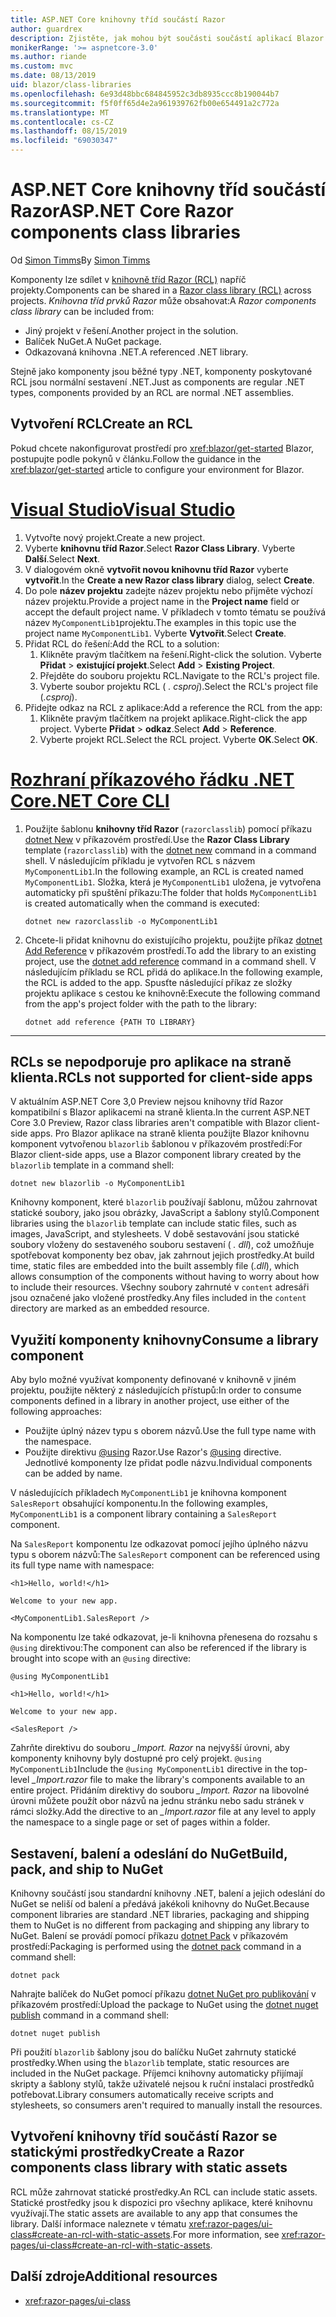 ```yaml
---
title: ASP.NET Core knihovny tříd součástí Razor
author: guardrex
description: Zjistěte, jak mohou být součásti součástí aplikací Blazor z externí knihovny součástí.
monikerRange: '>= aspnetcore-3.0'
ms.author: riande
ms.custom: mvc
ms.date: 08/13/2019
uid: blazor/class-libraries
ms.openlocfilehash: 6e93d48bbc684845952c3db8935ccc8b190044b7
ms.sourcegitcommit: f5f0ff65d4e2a961939762fb00e654491a2c772a
ms.translationtype: MT
ms.contentlocale: cs-CZ
ms.lasthandoff: 08/15/2019
ms.locfileid: "69030347"
---
```

# <a name="aspnet-core-razor-components-class-libraries"></a><span data-ttu-id="ef2d7-103">ASP.NET Core knihovny tříd součástí Razor</span><span class="sxs-lookup"><span data-stu-id="ef2d7-103">ASP.NET Core Razor components class libraries</span></span>

<span data-ttu-id="ef2d7-104">Od [Simon Timms](https://github.com/stimms)</span><span class="sxs-lookup"><span data-stu-id="ef2d7-104">By [Simon Timms](https://github.com/stimms)</span></span>

<span data-ttu-id="ef2d7-105">Komponenty lze sdílet v [knihovně tříd Razor (RCL)](xref:razor-pages/ui-class) napříč projekty.</span><span class="sxs-lookup"><span data-stu-id="ef2d7-105">Components can be shared in a [Razor class library (RCL)](xref:razor-pages/ui-class) across projects.</span></span> <span data-ttu-id="ef2d7-106">*Knihovna tříd prvků Razor* může obsahovat:</span><span class="sxs-lookup"><span data-stu-id="ef2d7-106">A *Razor components class library* can be included from:</span></span>

* <span data-ttu-id="ef2d7-107">Jiný projekt v řešení.</span><span class="sxs-lookup"><span data-stu-id="ef2d7-107">Another project in the solution.</span></span>
* <span data-ttu-id="ef2d7-108">Balíček NuGet.</span><span class="sxs-lookup"><span data-stu-id="ef2d7-108">A NuGet package.</span></span>
* <span data-ttu-id="ef2d7-109">Odkazovaná knihovna .NET.</span><span class="sxs-lookup"><span data-stu-id="ef2d7-109">A referenced .NET library.</span></span>

<span data-ttu-id="ef2d7-110">Stejně jako komponenty jsou běžné typy .NET, komponenty poskytované RCL jsou normální sestavení .NET.</span><span class="sxs-lookup"><span data-stu-id="ef2d7-110">Just as components are regular .NET types, components provided by an RCL are normal .NET assemblies.</span></span>

## <a name="create-an-rcl"></a><span data-ttu-id="ef2d7-111">Vytvoření RCL</span><span class="sxs-lookup"><span data-stu-id="ef2d7-111">Create an RCL</span></span>

<span data-ttu-id="ef2d7-112">Pokud chcete nakonfigurovat prostředí pro <xref:blazor/get-started> Blazor, postupujte podle pokynů v článku.</span><span class="sxs-lookup"><span data-stu-id="ef2d7-112">Follow the guidance in the <xref:blazor/get-started> article to configure your environment for Blazor.</span></span>

# <a name="visual-studiotabvisual-studio"></a>[<span data-ttu-id="ef2d7-113">Visual Studio</span><span class="sxs-lookup"><span data-stu-id="ef2d7-113">Visual Studio</span></span>](#tab/visual-studio)

1. <span data-ttu-id="ef2d7-114">Vytvořte nový projekt.</span><span class="sxs-lookup"><span data-stu-id="ef2d7-114">Create a new project.</span></span>
1. <span data-ttu-id="ef2d7-115">Vyberte **knihovnu tříd Razor**.</span><span class="sxs-lookup"><span data-stu-id="ef2d7-115">Select **Razor Class Library**.</span></span> <span data-ttu-id="ef2d7-116">Vyberte **Další**.</span><span class="sxs-lookup"><span data-stu-id="ef2d7-116">Select **Next**.</span></span>
1. <span data-ttu-id="ef2d7-117">V dialogovém okně **vytvořit novou knihovnu tříd Razor** vyberte **vytvořit**.</span><span class="sxs-lookup"><span data-stu-id="ef2d7-117">In the **Create a new Razor class library** dialog, select **Create**.</span></span>
1. <span data-ttu-id="ef2d7-118">Do pole **název projektu** zadejte název projektu nebo přijměte výchozí název projektu.</span><span class="sxs-lookup"><span data-stu-id="ef2d7-118">Provide a project name in the **Project name** field or accept the default project name.</span></span> <span data-ttu-id="ef2d7-119">V příkladech v tomto tématu se používá název `MyComponentLib1`projektu.</span><span class="sxs-lookup"><span data-stu-id="ef2d7-119">The examples in this topic use the project name `MyComponentLib1`.</span></span> <span data-ttu-id="ef2d7-120">Vyberte **Vytvořit**.</span><span class="sxs-lookup"><span data-stu-id="ef2d7-120">Select **Create**.</span></span>
1. <span data-ttu-id="ef2d7-121">Přidat RCL do řešení:</span><span class="sxs-lookup"><span data-stu-id="ef2d7-121">Add the RCL to a solution:</span></span>
   1. <span data-ttu-id="ef2d7-122">Klikněte pravým tlačítkem na řešení.</span><span class="sxs-lookup"><span data-stu-id="ef2d7-122">Right-click the solution.</span></span> <span data-ttu-id="ef2d7-123">Vyberte **Přidat** > **existující projekt**.</span><span class="sxs-lookup"><span data-stu-id="ef2d7-123">Select **Add** > **Existing Project**.</span></span>
   1. <span data-ttu-id="ef2d7-124">Přejděte do souboru projektu RCL.</span><span class="sxs-lookup"><span data-stu-id="ef2d7-124">Navigate to the RCL's project file.</span></span>
   1. <span data-ttu-id="ef2d7-125">Vyberte soubor projektu RCL ( *. csproj*).</span><span class="sxs-lookup"><span data-stu-id="ef2d7-125">Select the RCL's project file (*.csproj*).</span></span>
1. <span data-ttu-id="ef2d7-126">Přidejte odkaz na RCL z aplikace:</span><span class="sxs-lookup"><span data-stu-id="ef2d7-126">Add a reference the RCL from the app:</span></span>
   1. <span data-ttu-id="ef2d7-127">Klikněte pravým tlačítkem na projekt aplikace.</span><span class="sxs-lookup"><span data-stu-id="ef2d7-127">Right-click the app project.</span></span> <span data-ttu-id="ef2d7-128">Vyberte **Přidat** > **odkaz**.</span><span class="sxs-lookup"><span data-stu-id="ef2d7-128">Select **Add** > **Reference**.</span></span>
   1. <span data-ttu-id="ef2d7-129">Vyberte projekt RCL.</span><span class="sxs-lookup"><span data-stu-id="ef2d7-129">Select the RCL project.</span></span> <span data-ttu-id="ef2d7-130">Vyberte **OK**.</span><span class="sxs-lookup"><span data-stu-id="ef2d7-130">Select **OK**.</span></span>

# <a name="net-core-clitabnetcore-cli"></a>[<span data-ttu-id="ef2d7-131">Rozhraní příkazového řádku .NET Core</span><span class="sxs-lookup"><span data-stu-id="ef2d7-131">.NET Core CLI</span></span>](#tab/netcore-cli)

1. <span data-ttu-id="ef2d7-132">Použijte šablonu **knihovny tříd Razor** (`razorclasslib`) pomocí příkazu [dotnet New](/dotnet/core/tools/dotnet-new) v příkazovém prostředí.</span><span class="sxs-lookup"><span data-stu-id="ef2d7-132">Use the **Razor Class Library** template (`razorclasslib`) with the [dotnet new](/dotnet/core/tools/dotnet-new) command in a command shell.</span></span> <span data-ttu-id="ef2d7-133">V následujícím příkladu je vytvořen RCL s názvem `MyComponentLib1`.</span><span class="sxs-lookup"><span data-stu-id="ef2d7-133">In the following example, an RCL is created named `MyComponentLib1`.</span></span> <span data-ttu-id="ef2d7-134">Složka, která je `MyComponentLib1` uložena, je vytvořena automaticky při spuštění příkazu:</span><span class="sxs-lookup"><span data-stu-id="ef2d7-134">The folder that holds `MyComponentLib1` is created automatically when the command is executed:</span></span>

   ```console
   dotnet new razorclasslib -o MyComponentLib1
   ```

1. <span data-ttu-id="ef2d7-135">Chcete-li přidat knihovnu do existujícího projektu, použijte příkaz [dotnet Add Reference](/dotnet/core/tools/dotnet-add-reference) v příkazovém prostředí.</span><span class="sxs-lookup"><span data-stu-id="ef2d7-135">To add the library to an existing project, use the [dotnet add reference](/dotnet/core/tools/dotnet-add-reference) command in a command shell.</span></span> <span data-ttu-id="ef2d7-136">V následujícím příkladu se RCL přidá do aplikace.</span><span class="sxs-lookup"><span data-stu-id="ef2d7-136">In the following example, the RCL is added to the app.</span></span> <span data-ttu-id="ef2d7-137">Spusťte následující příkaz ze složky projektu aplikace s cestou ke knihovně:</span><span class="sxs-lookup"><span data-stu-id="ef2d7-137">Execute the following command from the app's project folder with the path to the library:</span></span>

   ```console
   dotnet add reference {PATH TO LIBRARY}
   ```

---

## <a name="rcls-not-supported-for-client-side-apps"></a><span data-ttu-id="ef2d7-138">RCLs se nepodporuje pro aplikace na straně klienta.</span><span class="sxs-lookup"><span data-stu-id="ef2d7-138">RCLs not supported for client-side apps</span></span>

<span data-ttu-id="ef2d7-139">V aktuálním ASP.NET Core 3,0 Preview nejsou knihovny tříd Razor kompatibilní s Blazor aplikacemi na straně klienta.</span><span class="sxs-lookup"><span data-stu-id="ef2d7-139">In the current ASP.NET Core 3.0 Preview, Razor class libraries aren't compatible with Blazor client-side apps.</span></span> <span data-ttu-id="ef2d7-140">Pro Blazor aplikace na straně klienta použijte Blazor knihovnu komponent vytvořenou `blazorlib` šablonou v příkazovém prostředí:</span><span class="sxs-lookup"><span data-stu-id="ef2d7-140">For Blazor client-side apps, use a Blazor component library created by the `blazorlib` template in a command shell:</span></span>

```console
dotnet new blazorlib -o MyComponentLib1
```

<span data-ttu-id="ef2d7-141">Knihovny komponent, které `blazorlib` používají šablonu, můžou zahrnovat statické soubory, jako jsou obrázky, JavaScript a šablony stylů.</span><span class="sxs-lookup"><span data-stu-id="ef2d7-141">Component libraries using the `blazorlib` template can include static files, such as images, JavaScript, and stylesheets.</span></span> <span data-ttu-id="ef2d7-142">V době sestavování jsou statické soubory vloženy do sestaveného souboru sestavení ( *. dll*), což umožňuje spotřebovat komponenty bez obav, jak zahrnout jejich prostředky.</span><span class="sxs-lookup"><span data-stu-id="ef2d7-142">At build time, static files are embedded into the built assembly file (*.dll*), which allows consumption of the components without having to worry about how to include their resources.</span></span> <span data-ttu-id="ef2d7-143">Všechny soubory zahrnuté v `content` adresáři jsou označené jako vložené prostředky.</span><span class="sxs-lookup"><span data-stu-id="ef2d7-143">Any files included in the `content` directory are marked as an embedded resource.</span></span>

## <a name="consume-a-library-component"></a><span data-ttu-id="ef2d7-144">Využití komponenty knihovny</span><span class="sxs-lookup"><span data-stu-id="ef2d7-144">Consume a library component</span></span>

<span data-ttu-id="ef2d7-145">Aby bylo možné využívat komponenty definované v knihovně v jiném projektu, použijte některý z následujících přístupů:</span><span class="sxs-lookup"><span data-stu-id="ef2d7-145">In order to consume components defined in a library in another project, use either of the following approaches:</span></span>

* <span data-ttu-id="ef2d7-146">Použijte úplný název typu s oborem názvů.</span><span class="sxs-lookup"><span data-stu-id="ef2d7-146">Use the full type name with the namespace.</span></span>
* <span data-ttu-id="ef2d7-147">Použijte direktivu [ \@using](xref:mvc/views/razor#using) Razor.</span><span class="sxs-lookup"><span data-stu-id="ef2d7-147">Use Razor's [\@using](xref:mvc/views/razor#using) directive.</span></span> <span data-ttu-id="ef2d7-148">Jednotlivé komponenty lze přidat podle názvu.</span><span class="sxs-lookup"><span data-stu-id="ef2d7-148">Individual components can be added by name.</span></span>

<span data-ttu-id="ef2d7-149">V následujících příkladech `MyComponentLib1` je knihovna komponent `SalesReport` obsahující komponentu.</span><span class="sxs-lookup"><span data-stu-id="ef2d7-149">In the following examples, `MyComponentLib1` is a component library containing a `SalesReport` component.</span></span>

<span data-ttu-id="ef2d7-150">Na `SalesReport` komponentu lze odkazovat pomocí jejího úplného názvu typu s oborem názvů:</span><span class="sxs-lookup"><span data-stu-id="ef2d7-150">The `SalesReport` component can be referenced using its full type name with namespace:</span></span>

```cshtml
<h1>Hello, world!</h1>

Welcome to your new app.

<MyComponentLib1.SalesReport />
```

<span data-ttu-id="ef2d7-151">Na komponentu lze také odkazovat, je-li knihovna přenesena do rozsahu s `@using` direktivou:</span><span class="sxs-lookup"><span data-stu-id="ef2d7-151">The component can also be referenced if the library is brought into scope with an `@using` directive:</span></span>

```cshtml
@using MyComponentLib1

<h1>Hello, world!</h1>

Welcome to your new app.

<SalesReport />
```

<span data-ttu-id="ef2d7-152">Zahrňte direktivu do souboru *_Import. Razor* na nejvyšší úrovni, aby komponenty knihovny byly dostupné pro celý projekt. `@using MyComponentLib1`</span><span class="sxs-lookup"><span data-stu-id="ef2d7-152">Include the `@using MyComponentLib1` directive in the top-level *_Import.razor* file to make the library's components available to an entire project.</span></span> <span data-ttu-id="ef2d7-153">Přidáním direktivy do souboru *_Import. Razor* na libovolné úrovni můžete použít obor názvů na jednu stránku nebo sadu stránek v rámci složky.</span><span class="sxs-lookup"><span data-stu-id="ef2d7-153">Add the directive to an *_Import.razor* file at any level to apply the namespace to a single page or set of pages within a folder.</span></span>

## <a name="build-pack-and-ship-to-nuget"></a><span data-ttu-id="ef2d7-154">Sestavení, balení a odeslání do NuGet</span><span class="sxs-lookup"><span data-stu-id="ef2d7-154">Build, pack, and ship to NuGet</span></span>

<span data-ttu-id="ef2d7-155">Knihovny součástí jsou standardní knihovny .NET, balení a jejich odeslání do NuGet se neliší od balení a předává jakékoli knihovny do NuGet.</span><span class="sxs-lookup"><span data-stu-id="ef2d7-155">Because component libraries are standard .NET libraries, packaging and shipping them to NuGet is no different from packaging and shipping any library to NuGet.</span></span> <span data-ttu-id="ef2d7-156">Balení se provádí pomocí příkazu [dotnet Pack](/dotnet/core/tools/dotnet-pack) v příkazovém prostředí:</span><span class="sxs-lookup"><span data-stu-id="ef2d7-156">Packaging is performed using the [dotnet pack](/dotnet/core/tools/dotnet-pack) command in a command shell:</span></span>

```console
dotnet pack
```

<span data-ttu-id="ef2d7-157">Nahrajte balíček do NuGet pomocí příkazu [dotnet NuGet pro publikování](/dotnet/core/tools/dotnet-nuget-push) v příkazovém prostředí:</span><span class="sxs-lookup"><span data-stu-id="ef2d7-157">Upload the package to NuGet using the [dotnet nuget publish](/dotnet/core/tools/dotnet-nuget-push) command in a command shell:</span></span>

```console
dotnet nuget publish
```

<span data-ttu-id="ef2d7-158">Při použití `blazorlib` šablony jsou do balíčku NuGet zahrnuty statické prostředky.</span><span class="sxs-lookup"><span data-stu-id="ef2d7-158">When using the `blazorlib` template, static resources are included in the NuGet package.</span></span> <span data-ttu-id="ef2d7-159">Příjemci knihovny automaticky přijímají skripty a šablony stylů, takže uživatelé nejsou k ruční instalaci prostředků potřebovat.</span><span class="sxs-lookup"><span data-stu-id="ef2d7-159">Library consumers automatically receive scripts and stylesheets, so consumers aren't required to manually install the resources.</span></span>

## <a name="create-a-razor-components-class-library-with-static-assets"></a><span data-ttu-id="ef2d7-160">Vytvoření knihovny tříd součástí Razor se statickými prostředky</span><span class="sxs-lookup"><span data-stu-id="ef2d7-160">Create a Razor components class library with static assets</span></span>

<span data-ttu-id="ef2d7-161">RCL může zahrnovat statické prostředky.</span><span class="sxs-lookup"><span data-stu-id="ef2d7-161">An RCL can include static assets.</span></span> <span data-ttu-id="ef2d7-162">Statické prostředky jsou k dispozici pro všechny aplikace, které knihovnu využívají.</span><span class="sxs-lookup"><span data-stu-id="ef2d7-162">The static assets are available to any app that consumes the library.</span></span> <span data-ttu-id="ef2d7-163">Další informace naleznete v tématu <xref:razor-pages/ui-class#create-an-rcl-with-static-assets>.</span><span class="sxs-lookup"><span data-stu-id="ef2d7-163">For more information, see <xref:razor-pages/ui-class#create-an-rcl-with-static-assets>.</span></span>

## <a name="additional-resources"></a><span data-ttu-id="ef2d7-164">Další zdroje</span><span class="sxs-lookup"><span data-stu-id="ef2d7-164">Additional resources</span></span>

* <xref:razor-pages/ui-class>
